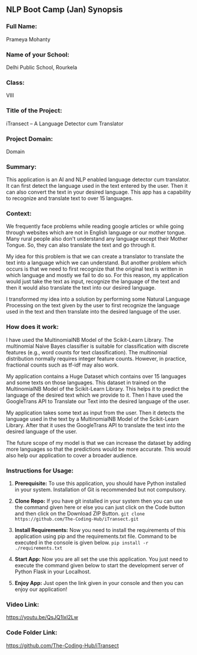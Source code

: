 ﻿## **NLP Boot Camp (Jan) Synopsis**

### **Full Name:**

Prameya Mohanty

### **Name of your School:**

Delhi Public School, Rourkela

### **Class:**

VIII

### **Title of the Project:**

iTransect – A Language Detector cum Translator

### **Project Domain:**

Domain

### **Summary:**

This application is an AI and NLP enabled language detector cum translator. It can first detect the language used in the text entered by the user. Then it can also convert the text in your desired language. This app has a capability to recognize and translate text to over 15 languages.

### **Context:**

We frequently face problems while reading google articles or while going through websites which are not in English language or our mother tongue. Many rural people also don't understand any language except their Mother Tongue. So, they can also translate the text and go through it.

My idea for this problem is that we can create a translator to translate the text into a language which we can understand. But another problem which occurs is that we need to first recognize that the original text is written in which language and mostly we fail to do so. For this reason, my application would just take the text as input, recognize the language of the text and then it would also translate the text into our desired language.

I transformed my idea into a solution by performing some Natural Language Processing on the text given by the user to first recognize the language used in the text and then translate into the desired language of the user.

### **How does it work:**

I have used the MultinomialNB Model of the Scikit-Learn Library. The multinomial Naive Bayes classifier is suitable for classification with discrete features (e.g., word counts for text classification). The multinomial distribution normally requires integer feature counts. However, in practice, fractional counts such as tf-idf may also work. 

My application contains a Huge Dataset which contains over 15 languages and some texts on those languages. This dataset in trained on the MultinomialNB Model of the Scikit-Learn Library. This helps it to predict the language of the desired text which we provide to it. Then I have used the GoogleTrans API to Translate our Text into the desired language of the user.

My application takes some text as input from the user. Then it detects the language used in the text by a MultinomialNB Model of the Scikit-Learn Library. After that it uses the GoogleTrans API to translate the text into the desired language of the user.

The future scope of my model is that we can increase the dataset by adding more languages so that the predictions would be more accurate. This would also help our application to cover a broader audience.

### **Instructions for Usage:**

1. **Prerequisite:** To use this application, you should have Python installed in your system. Installation of Git is recommended but not compulsory.
2. **Clone Repo:** If you have git installed in your system then you can use the command given here or else you can just click on the Code button and then click on the Download ZIP Button.
```git clone https://github.com/The-Coding-Hub/iTransect.git```

3. **Install Requirements:** Now you need to install the requirements of this application using pip and the requirements.txt file. Command to be executed in the console is given below.
```pip install -r ./requirements.txt```

4. **Start App:** Now you are all set the use this application. You just need to execute the command given below to start the development server of Python Flask in your Localhost.
5. **Enjoy App:** Just open the link given in your console and then you can enjoy our application!

### **Video Link:**

https://youtu.be/QsJQ1lxI2Lw

### **Code Folder Link:**

https://github.com/The-Coding-Hub/iTransect
